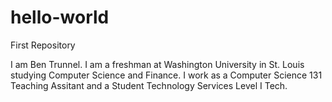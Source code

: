 # hello-world
First Repository

I am Ben Trunnel.  I am a freshman at Washington University in St. Louis studying Computer Science and Finance.  I work as a Computer Science 131 Teaching Assitant and a Student Technology Services Level I Tech.
